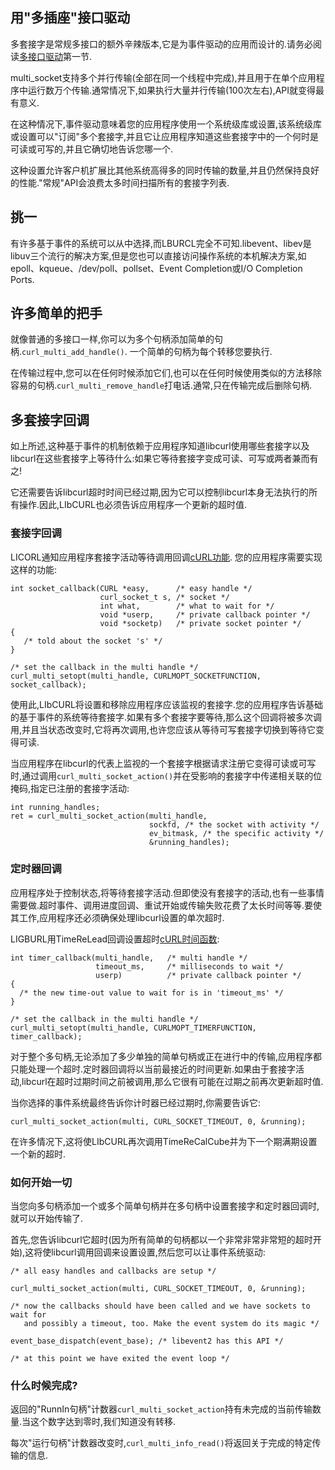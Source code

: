 
## 用"多插座"接口驱动

多套接字是常规多接口的额外辛辣版本,它是为事件驱动的应用而设计的.请务必阅读[多接口驱动](libcurl-drive-multi.md)第一节.

multi_socket支持多个并行传输(全部在同一个线程中完成),并且用于在单个应用程序中运行数万个传输.通常情况下,如果执行大量并行传输(100次左右),API就变得最有意义.

在这种情况下,事件驱动意味着您的应用程序使用一个系统级库或设置,该系统级库或设置可以"订阅"多个套接字,并且它让应用程序知道这些套接字中的一个何时是可读或可写的,并且它确切地告诉您哪一个.

这种设置允许客户机扩展比其他系统高得多的同时传输的数量,并且仍然保持良好的性能."常规"API会浪费太多时间扫描所有的套接字列表.

## 挑一

有许多基于事件的系统可以从中选择,而LBURCL完全不可知.libevent、libev是libuv三个流行的解决方案,但是您也可以直接访问操作系统的本机解决方案,如epoll、kqueue、/dev/poll、pollset、Event Completion或I/O Completion Ports.

## 许多简单的把手

就像普通的多接口一样,你可以为多个句柄添加简单的句柄.`curl_multi_add_handle()`. 一个简单的句柄为每个转移您要执行.

在传输过程中,您可以在任何时候添加它们,也可以在任何时候使用类似的方法移除容易的句柄.`curl_multi_remove_handle`打电话.通常,只在传输完成后删除句柄.

## 多套接字回调

如上所述,这种基于事件的机制依赖于应用程序知道libcurl使用哪些套接字以及libcurl在这些套接字上等待什么:如果它等待套接字变成可读、可写或两者兼而有之!

它还需要告诉libcurl超时时间已经过期,因为它可以控制libcurl本身无法执行的所有操作.因此,LIbCURL也必须告诉应用程序一个更新的超时值.

### 套接字回调

LICORL通知应用程序套接字活动等待调用回调[cURL功能](https://curl.haxx.se/libcurl/c/CURLMOPT_SOCKETFUNCTION.html). 您的应用程序需要实现这样的功能:

```
int socket_callback(CURL *easy,      /* easy handle */
                    curl_socket_t s, /* socket */
                    int what,        /* what to wait for */
                    void *userp,     /* private callback pointer */
                    void *socketp)   /* private socket pointer */
{
   /* told about the socket 's' */
}

/* set the callback in the multi handle */
curl_multi_setopt(multi_handle, CURLMOPT_SOCKETFUNCTION, socket_callback);
```

使用此,LIbCURL将设置和移除应用程序应该监视的套接字.您的应用程序告诉基础的基于事件的系统等待套接字.如果有多个套接字要等待,那么这个回调将被多次调用,并且当状态改变时,它将再次调用,也许您应该从等待可写套接字切换到等待它变得可读.

当应用程序在libcurl的代表上监视的一个套接字根据请求注册它变得可读或可写时,通过调用`curl_multi_socket_action()`并在受影响的套接字中传递相关联的位掩码,指定已注册的套接字活动:

```
int running_handles;
ret = curl_multi_socket_action(multi_handle,
                               sockfd, /* the socket with activity */
                               ev_bitmask, /* the specific activity */
                               &running_handles);
```

### 定时器回调

应用程序处于控制状态,将等待套接字活动.但即使没有套接字的活动,也有一些事情需要做.超时事件、调用进度回调、重试开始或传输失败花费了太长时间等等.要使其工作,应用程序还必须确保处理libcurl设置的单次超时.

LIGBURL用TimeReLead回调设置超时[cURL时间函数](https://curl.haxx.se/libcurl/c/CURLMOPT_TIMERFUNCTION.html):

```
int timer_callback(multi_handle,   /* multi handle */
                   timeout_ms,     /* milliseconds to wait */
                   userp)          /* private callback pointer */
{
  /* the new time-out value to wait for is in 'timeout_ms' */
}

/* set the callback in the multi handle */
curl_multi_setopt(multi_handle, CURLMOPT_TIMERFUNCTION, timer_callback);
```

对于整个多句柄,无论添加了多少单独的简单句柄或正在进行中的传输,应用程序都只能处理一个超时.定时器回调将以当前最接近的时间更新.如果由于套接字活动,libcurl在超时过期时间之前被调用,那么它很有可能在过期之前再次更新超时值.

当你选择的事件系统最终告诉你计时器已经过期时,你需要告诉它:

```
curl_multi_socket_action(multi, CURL_SOCKET_TIMEOUT, 0, &running);
```

在许多情况下,这将使LIbCURL再次调用TimeReCalCube并为下一个期满期设置一个新的超时.

### 如何开始一切

当您向多句柄添加一个或多个简单句柄并在多句柄中设置套接字和定时器回调时,就可以开始传输了.

首先,您告诉libcurl它超时(因为所有简单的句柄都以一个非常非常非常短的超时开始),这将使libcurl调用回调来设置设置,然后您可以让事件系统驱动:

```
/* all easy handles and callbacks are setup */

curl_multi_socket_action(multi, CURL_SOCKET_TIMEOUT, 0, &running);

/* now the callbacks should have been called and we have sockets to wait for
   and possibly a timeout, too. Make the event system do its magic */

event_base_dispatch(event_base); /* libevent2 has this API */

/* at this point we have exited the event loop */
```

### 什么时候完成?

返回的"RunnIn句柄"计数器`curl_multi_socket_action`持有未完成的当前传输数量.当这个数字达到零时,我们知道没有转移.

每次"运行句柄"计数器改变时,`curl_multi_info_read()`将返回关于完成的特定传输的信息.
